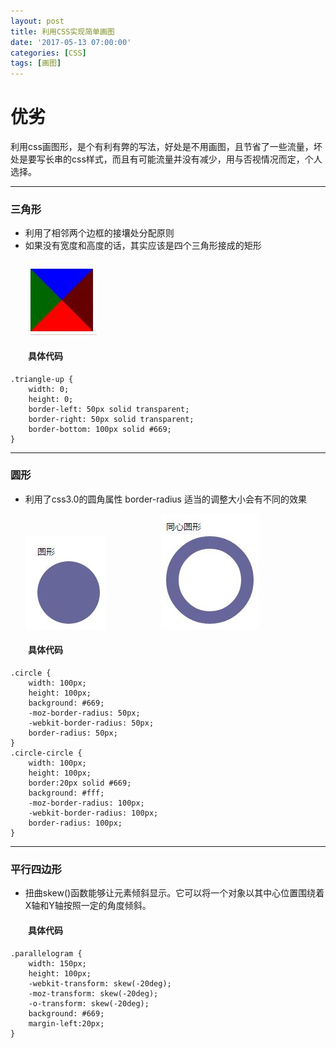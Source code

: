 ```yaml
---
layout: post
title: 利用CSS实现简单画图
date: '2017-05-13 07:00:00'
categories: [CSS]
tags: [画图]
---
```


# 优劣
利用css画图形，是个有利有弊的写法，好处是不用画图，且节省了一些流量，坏处是要写长串的css样式，而且有可能流量并没有减少，用与否视情况而定，个人选择。

---
### 三角形
*  利用了相邻两个边框的接壤处分配原则
*  如果没有宽度和高度的话，其实应该是四个三角形接成的矩形 
  
&emsp;&emsp;![css-border](/assets/images/2017/d_1.jpg)
  
#### &emsp;&emsp;具体代码
    
    .triangle-up { 
        width: 0; 
        height: 0; 
        border-left: 50px solid transparent; 
        border-right: 50px solid transparent;
        border-bottom: 100px solid #669; 
    }

---
### 圆形
* 利用了css3.0的圆角属性 border-radius 适当的调整大小会有不同的效果

  ![A bowl of bananas](/assets/images/2017/d_2.jpg)&emsp;&emsp;&emsp;&emsp;&emsp;&emsp;
  ![A bowl of bananas](/assets/images/2017/d_3.jpg)

#### &emsp;&emsp;具体代码
    .circle {
        width: 100px; 
        height: 100px; 
        background: #669; 
        -moz-border-radius: 50px; 
        -webkit-border-radius: 50px; 
        border-radius: 50px; 
    }
    .circle-circle { 
        width: 100px; 
        height: 100px; 
        border:20px solid #669;
        background: #fff; 
        -moz-border-radius: 100px; 
        -webkit-border-radius: 100px; 
        border-radius: 100px; 
    }

---
### 平行四边形
* 扭曲skew()函数能够让元素倾斜显示。它可以将一个对象以其中心位置围绕着X轴和Y轴按照一定的角度倾斜。

#### &emsp;&emsp;具体代码
    .parallelogram { 
        width: 150px; 
        height: 100px; 
        -webkit-transform: skew(-20deg); 
        -moz-transform: skew(-20deg); 
        -o-transform: skew(-20deg); 
        background: #669;
        margin-left:20px; 
    }
